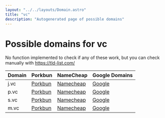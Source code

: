 ```yaml
---
layout: "../../layouts/Domain.astro"
title: "vc"
description: "Autogenerated page of possible domains"
---
```



# Possible domains for vc

No function implemented to check if any of these work, but you can check manually with https://tld-list.com/

| Domain | Porkbun | NameCheap | Google Domains |
|---|---|---|---|
| j.vc | [Porkbun](https://porkbun.com/checkout/search?prb=e814663da1&tlds=&idnLanguage=&search=search&q=j.vc) | [Namecheap](https://www.namecheap.com/domains/registration/results/?domain=j.vc) | [Google](https://domains.google.com/registrar/search?searchTerm=j.vc) |
| p.vc | [Porkbun](https://porkbun.com/checkout/search?prb=e814663da1&tlds=&idnLanguage=&search=search&q=p.vc) | [Namecheap](https://www.namecheap.com/domains/registration/results/?domain=p.vc) | [Google](https://domains.google.com/registrar/search?searchTerm=p.vc) |
| s.vc | [Porkbun](https://porkbun.com/checkout/search?prb=e814663da1&tlds=&idnLanguage=&search=search&q=s.vc) | [Namecheap](https://www.namecheap.com/domains/registration/results/?domain=s.vc) | [Google](https://domains.google.com/registrar/search?searchTerm=s.vc) |
| m.vc | [Porkbun](https://porkbun.com/checkout/search?prb=e814663da1&tlds=&idnLanguage=&search=search&q=m.vc) | [Namecheap](https://www.namecheap.com/domains/registration/results/?domain=m.vc) | [Google](https://domains.google.com/registrar/search?searchTerm=m.vc) |
